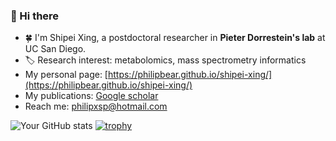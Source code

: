 ### 👋 Hi there
- :four_leaf_clover: I'm Shipei Xing, a postdoctoral researcher in **Pieter Dorrestein's lab** at UC San Diego.
- :label: Research interest: metabolomics, mass spectrometry informatics
- My personal page: [https://philipbear.github.io/shipei-xing/](https://philipbear.github.io/shipei-xing/)
- My publications: [Google scholar](https://scholar.google.ca/citations?user=en0zumcAAAAJ&hl=en)
- Reach me: philipxsp@hotmail.com

![Your GitHub stats](https://github-readme-stats.vercel.app/api?username=Philipbear&show_icons=true&theme=buefy&rank_icon=github)
[![trophy](https://github-profile-trophy.vercel.app/?username=Philipbear&theme=onedark&rank=S,SS,SSS,A,AA,AAA,SECRET&no-frame=true&no-bg=true&column=6&margin-w=15&margin-h=15)](https://github.com/ryo-ma/github-profile-trophy)


<!--


- My homepage: [shipeixing.com](https://shipeixing.com)


:cn:
- 🔭 I’m currently working on ...
- 🌱 I’m currently learning ...
- 👯 I’m looking to collaborate on ...
- 🤔 I’m looking for help with ...
- 💬 Ask me about ...
- 📫 How to reach me: ...
- 😄 Pronouns: ...
- ⚡ Fun fact: ...
-->
